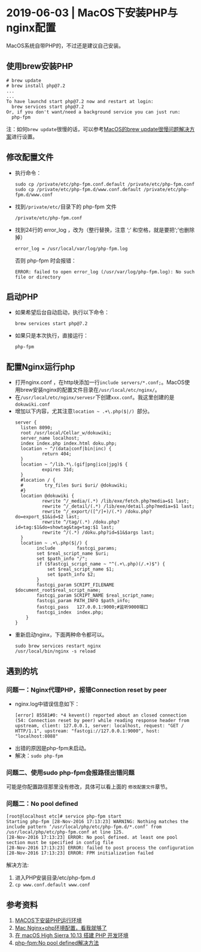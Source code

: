 # 2019-06-03 | MacOS下安装PHP与nginx配置

MacOS系统自带PHP的，不过还是建议自己安装。

## 使用brew安装PHP
```
# brew update
# brew install php@7.2
...
...
To have launchd start php@7.2 now and restart at login:
  brew services start php@7.2
Or, if you don't want/need a background service you can just run:
  php-fpm
```
注：如何`brew update`很慢的话，可以参考[MacOS的brew update很慢问题解决方案](./20190603_MacOS_brew_update_too_slow.md)进行设置。

## 修改配置文件

* 执行命令：
    ```
    sudo cp /private/etc/php-fpm.conf.default /private/etc/php-fpm.conf
    sudo cp /private/etc/php-fpm.d/www.conf.default /private/etc/php-fpm.d/www.conf
    ```

* 找到`/private/etc/`目录下的 php-fpm 文件
    ```
    /private/etc/php-fpm.conf
    ```

* 找到24行的 error_log ，改为（整行替换，注意 ‘;’ 和空格，就是要把‘;’也删除掉）
    ```
    error_log = /usr/local/var/log/php-fpm.log
    ```
    否则 php-fpm 时会报错：
    ```
    ERROR: failed to open error_log (/usr/var/log/php-fpm.log): No such file or directory
    ```

## 启动PHP

* 如果希望后台自动启动，执行以下命令：
    ```
    brew services start php@7.2
    ```
* 如果只是本次执行，直接运行：
    ```
    php-fpm
    ```

## 配置Nginx运行php

* 打开nginx.conf ，在http块添加一行`include servers/*.conf;`。MacOS使用brew安装nginx的配置文件目录在`/usr/local/etc/nginx/`。
* 在`/usr/local/etc/nginx/servesr`下创建`xxx.conf`。我这里创建的是`dokuwiki.conf`
* 增加以下内容，尤其注意`location ~ .+\.php($|/) `部分。
    ```
    server {
      listen 8090;
      root /usr/local/Cellar_w/dokuwiki;
      server_name localhost;
      index index.php index.html doku.php;
      location ~ ^/(data|conf|bin|inc) {
              return 404;
      }
      location ~ ^/lib.*\.(gif|png|ico|jpg)$ {
              expires 31d;
      }
      #location / {
      #        try_files $uri $uri/ @dokuwiki;
      #}
      location @dokuwiki {
              rewrite ^/_media/(.*) /lib/exe/fetch.php?media=$1 last;
              rewrite ^/_detail/(.*) /lib/exe/detail.php?media=$1 last;
              rewrite ^/_export/([^/]+)/(.*) /doku.php?do=export_$1&id=$2 last;
              rewrite ^/tag/(.*) /doku.php?id=tag:$1&do=showtag&tag=tag:$1 last;
              rewrite ^/(.*) /doku.php?id=$1&$args last;
      }
      location ~ .+\.php($|/) {
            include        fastcgi_params;
            set $real_script_name $uri;
            set $path_info "/";
            if ($fastcgi_script_name ~ "^(.+\.php)(/.+)$") {
                set $real_script_name $1;
                set $path_info $2;
            }
            fastcgi_param SCRIPT_FILENAME $document_root$real_script_name;
            fastcgi_param SCRIPT_NAME $real_script_name;
            fastcgi_param PATH_INFO $path_info;
            fastcgi_pass   127.0.0.1:9000;#监听9000端口
            fastcgi_index  index.php;
        }
   }
    ```
* 重新启动nginx，下面两种命令都可以。
    ```
    sudo brew services restart nginx
    /usr/local/bin/nginx -s reload
    ```
    
## 遇到的坑
### 问题一：Nginx代理PHP，报错Connection reset by peer
* nginx.log中错误信息如下：
    ```
    [error] 85581#0: *4 kevent() reported about an closed connection (54: Connection reset by peer) while reading response header from upstream, client: 127.0.0.1, server: localhost, request: "GET / HTTP/1.1", upstream: "fastcgi://127.0.0.1:9000", host: "localhost:8088"
    ```
* 出错的原因是php-fpm未启动。
* 解决：`sudo php-fpm`

### 问题二、使用sudo php-fpm会报路径出错问题
可能是你配置路径那里没有修改，具体可以看上面的 `修改配置文件`章节。

### 问题二：No pool defined
```
[root@localhost etc]# service php-fpm start
Starting php-fpm [28-Nov-2016 17:13:23] WARNING: Nothing matches the include pattern ‘/usr/local/php/etc/php-fpm.d/*.conf’ from /usr/local/php/etc/php-fpm.conf at line 125.
[28-Nov-2016 17:13:23] ERROR: No pool defined. at least one pool section must be specified in config file
[28-Nov-2016 17:13:23] ERROR: failed to post process the configuration
[28-Nov-2016 17:13:23] ERROR: FPM initialization failed
```

解决方法:
1. 进入PHP安装目录/etc/php-fpm.d
2. `cp www.conf.default www.conf`

## 参考资料
1. [MACOS下安装PHP运行环境](https://www.jianshu.com/p/17f917ffc474)
2. [Mac Nginx+php环境配置，看我就够了](https://www.jianshu.com/p/5c57ea8efae3)
3. [在 macOS High Sierra 10.13 搭建 PHP 开发环境](https://learnku.com/articles/6243/building-php-development-environment-in-macos-high-sierra-1013)
4. [php-fpm:No pool defined解决方法](https://blog.csdn.net/gb4215287/article/details/75247335)





